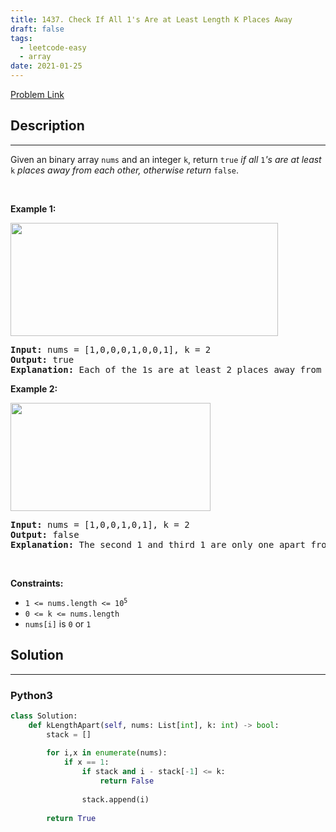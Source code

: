```yaml
---
title: 1437. Check If All 1's Are at Least Length K Places Away
draft: false
tags: 
  - leetcode-easy
  - array
date: 2021-01-25
---
```


[Problem Link](https://leetcode.com/problems/check-if-all-1s-are-at-least-length-k-places-away/)

## Description

---
<p>Given an binary array <code>nums</code> and an integer <code>k</code>, return <code>true</code><em> if all </em><code>1</code><em>&#39;s are at least </em><code>k</code><em> places away from each other, otherwise return </em><code>false</code>.</p>

<p>&nbsp;</p>
<p><strong class="example">Example 1:</strong></p>
<img alt="" src="https://assets.leetcode.com/uploads/2020/04/15/sample_1_1791.png" style="width: 428px; height: 181px;" />
<pre>
<strong>Input:</strong> nums = [1,0,0,0,1,0,0,1], k = 2
<strong>Output:</strong> true
<strong>Explanation:</strong> Each of the 1s are at least 2 places away from each other.
</pre>

<p><strong class="example">Example 2:</strong></p>
<img alt="" src="https://assets.leetcode.com/uploads/2020/04/15/sample_2_1791.png" style="width: 320px; height: 173px;" />
<pre>
<strong>Input:</strong> nums = [1,0,0,1,0,1], k = 2
<strong>Output:</strong> false
<strong>Explanation:</strong> The second 1 and third 1 are only one apart from each other.
</pre>

<p>&nbsp;</p>
<p><strong>Constraints:</strong></p>

<ul>
	<li><code>1 &lt;= nums.length &lt;= 10<sup>5</sup></code></li>
	<li><code>0 &lt;= k &lt;= nums.length</code></li>
	<li><code>nums[i]</code> is <code>0</code> or <code>1</code></li>
</ul>


## Solution

---
### Python3
``` py title='check-if-all-1s-are-at-least-length-k-places-away'
class Solution:
    def kLengthApart(self, nums: List[int], k: int) -> bool:
        stack = []
        
        for i,x in enumerate(nums):
            if x == 1:
                if stack and i - stack[-1] <= k:
                    return False
                
                stack.append(i)
        
        return True
```

